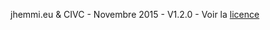jhemmi.eu & CIVC - Novembre 2015 - V1.2.0 - Voir la [licence ](https://github.com/jhemmi/QgisPhysiocapPlugin/blob/master/LICENSE)